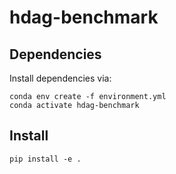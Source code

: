 # hdag-benchmark

## Dependencies

Install dependencies via:

    conda env create -f environment.yml
    conda activate hdag-benchmark


## Install

    pip install -e .
